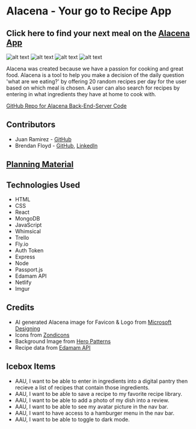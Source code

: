 # Alacena - Your go to Recipe App
## Click here to find your next meal on the [Alacena App](https://alacena-jb.netlify.app/)

![alt text](https://i.imgur.com/77gRtts.jpeg "Alacena Landing Page")
![alt text](https://i.imgur.com/btbYmjC.jpeg "Alacena Daily Recipe Page")
![alt text](https://i.imgur.com/zZqWhfd.jpeg "Alacena Recipe Details Page")
![alt text](https://i.imgur.com/uOh4dyC.jpeg "Alacena Ingredient Search Page")

Alacena was created because we have a passion for cooking and great food.  Alacena is a tool to help you make a decision of the daily question 'what are we eating?' by offering 20 random recipes per day for the user based on which meal is chosen.  A user can also search for recipes by entering in what ingredients they have at home to cook with.

[GitHub Repo for Alacena Back-End-Server Code](https://github.com/juanrw7/alacena-back-end ) 

## Contributors
- Juan Ramirez - [GitHub](https://github.com/juanrw7)
- Brendan Floyd - [GitHub](https://github.com/bfloyd14), [LinkedIn](https://www.linkedin.com/in/brendan-floyd-b8805143/)

## [Planning Material](https://trello.com/b/AxKWrntW/alacena)

## Technologies Used

- HTML
- CSS
- React
- MongoDB
- JavaScript 
- Whimsical 
- Trello
- Fly.io
- Auth Token
- Express
- Node
- Passport.js
- Edamam API
- Netlify
- Imgur

## Credits

- AI generated Alacena image for Favicon &  Logo from [Microsoft    Designing](https://designer.microsoft.com/design)
- Icons from [Zondicons](https://www.zondicons.com/)
- Background Image from [Hero Patterns](https://heropatterns.com/)
- Recipe data from [Edamam API](https://www.edamam.com/)

## Icebox Items

- AAU, I want to be able to enter in ingredients into a digital pantry then recieve a list of recipes that contain those ingredients.
- AAU, I want to be able to save a recipe to my favorite recipe library.
- AAU, I want to be able to add a photo of my dish into a review.
- AAU, I want to be able to see my avatar picture in the nav bar.
- AAU, I want to have access to a hamburger menu in the nav bar.
- AAU, I want to be able to toggle to dark mode.